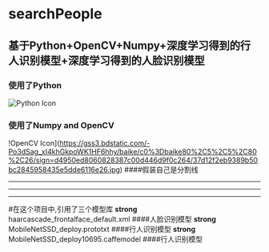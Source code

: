 # searchPeople

## 基于Python+OpenCV+Numpy+深度学习得到的行人识别模型+深度学习得到的人脸识别模型

###  使用了Python

![Python Icon](https://gss1.bdstatic.com/-vo3dSag_xI4khGkpoWK1HF6hhy/baike/w%3D268/sign=e2a135117d1ed21b79c929e3956fddae/faedab64034f78f092033e1079310a55b2191ccc.jpg)
### 使用了Numpy and OpenCV
!OpenCV Icon](https://gss3.bdstatic.com/-Po3dSag_xI4khGkpoWK1HF6hhy/baike/c0%3Dbaike80%2C5%2C5%2C80%2C26/sign=d4950ed8060828387c00d446d9f0c264/37d12f2eb9389b50bc2845958435e5dde6116e26.jpg)
####假装自己是分割线
***
----
---

#在这个项目中,引用了三个模型库
**strong** haarcascade_frontalface_default.xml ####人脸识别模型
**strong** MobileNetSSD_deploy.prototxt ####行人识别模型
**strong** MobileNetSSD_deploy10695.caffemodel ####行人识别模型
